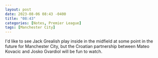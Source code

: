 ```yaml
---
layout: post
date: 2023-08-06 08:43 -0400
title: "08:43"
categories: [Notes, Premier League]
tags: [Manchester City]
---
```


I'd like to see Jack Grealish play inside in the midfield at some point in the future for Manchester City, but the Croatian partnership between Mateo Kovacic and Josko Gvardiol will be fun to watch.


